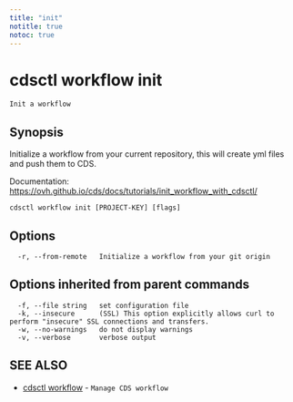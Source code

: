 ```yaml
---
title: "init"
notitle: true
notoc: true
---
```

# cdsctl workflow init

`Init a workflow`

## Synopsis

Initialize a workflow from your current repository, this will create yml files and push them to CDS.

Documentation: https://ovh.github.io/cds/docs/tutorials/init_workflow_with_cdsctl/



```
cdsctl workflow init [PROJECT-KEY] [flags]
```

## Options

```
  -r, --from-remote   Initialize a workflow from your git origin
```

## Options inherited from parent commands

```
  -f, --file string   set configuration file
  -k, --insecure      (SSL) This option explicitly allows curl to perform "insecure" SSL connections and transfers.
  -w, --no-warnings   do not display warnings
  -v, --verbose       verbose output
```

## SEE ALSO

* [cdsctl workflow](/docs/components/cdsctl/workflow/)	 - `Manage CDS workflow`

